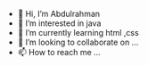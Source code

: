 - 👋 Hi, I’m Abdulrahman 
- 👀 I’m interested in java
- 🌱 I’m currently learning html ,css
- 💞️ I’m looking to collaborate on ...
- 📫 How to reach me ...

<!---
abod62/abod62 is a ✨ special ✨ repository because its `README.md` (this file) appears on your GitHub profile.
You can click the Preview link to take a look at your changes.
--->
